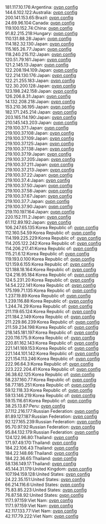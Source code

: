 181.117.10.176:Argentina: [ovpn config](vpn/181_117_10_176.ovpn)  
144.6.102.122:Australia: [ovpn config](vpn/144_6_102_122.ovpn)  
200.141.153.65:Brazil: [ovpn config](vpn/200_141_153_65.ovpn)  
24.69.96.104:Canada: [ovpn config](vpn/24_69_96_104.ovpn)  
119.100.152.74:China: [ovpn config](vpn/119_100_152_74.ovpn)  
91.82.215.218:Hungary: [ovpn config](vpn/91_82_215_218.ovpn)  
110.131.88.28:Japan: [ovpn config](vpn/110_131_88_28.ovpn)  
114.182.32.130:Japan: [ovpn config](vpn/114_182_32_130.ovpn)  
115.165.26.77:Japan: [ovpn config](vpn/115_165_26_77.ovpn)  
118.240.215.112:Japan: [ovpn config](vpn/118_240_215_112.ovpn)  
120.51.79.161:Japan: [ovpn config](vpn/120_51_79_161.ovpn)  
121.2.145.13:Japan: [ovpn config](vpn/121_2_145_13.ovpn)  
122.208.194.109:Japan: [ovpn config](vpn/122_208_194_109.ovpn)  
122.214.130.176:Japan: [ovpn config](vpn/122_214_130_176.ovpn)  
122.21.255.183:Japan: [ovpn config](vpn/122_21_255_183.ovpn)  
122.30.200.128:Japan: [ovpn config](vpn/122_30_200_128.ovpn)  
123.198.242.158:Japan: [ovpn config](vpn/123_198_242_158.ovpn)  
126.206.8.31:Japan: [ovpn config](vpn/126_206_8_31.ovpn)  
14.132.208.218:Japan: [ovpn config](vpn/14_132_208_218.ovpn)  
153.210.36.195:Japan: [ovpn config](vpn/153_210_36_195.ovpn)  
182.171.245.214:Japan: [ovpn config](vpn/182_171_245_214.ovpn)  
203.165.114.190:Japan: [ovpn config](vpn/203_165_114_190.ovpn)  
210.145.143.203:Japan: [ovpn config](vpn/210_145_143_203.ovpn)  
219.100.37.1:Japan: [ovpn config](vpn/219_100_37_1.ovpn)  
219.100.37.108:Japan: [ovpn config](vpn/219_100_37_108.ovpn)  
219.100.37.109:Japan: [ovpn config](vpn/219_100_37_109.ovpn)  
219.100.37.125:Japan: [ovpn config](vpn/219_100_37_125.ovpn)  
219.100.37.138:Japan: [ovpn config](vpn/219_100_37_138.ovpn)  
219.100.37.19:Japan: [ovpn config](vpn/219_100_37_19.ovpn)  
219.100.37.205:Japan: [ovpn config](vpn/219_100_37_205.ovpn)  
219.100.37.211:Japan: [ovpn config](vpn/219_100_37_211.ovpn)  
219.100.37.213:Japan: [ovpn config](vpn/219_100_37_213.ovpn)  
219.100.37.22:Japan: [ovpn config](vpn/219_100_37_22.ovpn)  
219.100.37.4:Japan: [ovpn config](vpn/219_100_37_4.ovpn)  
219.100.37.50:Japan: [ovpn config](vpn/219_100_37_50.ovpn)  
219.100.37.58:Japan: [ovpn config](vpn/219_100_37_58.ovpn)  
219.100.37.67:Japan: [ovpn config](vpn/219_100_37_67.ovpn)  
219.100.37.7:Japan: [ovpn config](vpn/219_100_37_7.ovpn)  
219.100.37.90:Japan: [ovpn config](vpn/219_100_37_90.ovpn)  
219.110.197.164:Japan: [ovpn config](vpn/219_110_197_164.ovpn)  
220.152.111.2:Japan: [ovpn config](vpn/220_152_111_2.ovpn)  
61.112.89.192:Japan: [ovpn config](vpn/61_112_89_192.ovpn)  
106.247.65.135:Korea Republic of: [ovpn config](vpn/106_247_65_135.ovpn)  
112.160.54.59:Korea Republic of: [ovpn config](vpn/112_160_54_59.ovpn)  
114.199.225.229:Korea Republic of: [ovpn config](vpn/114_199_225_229.ovpn)  
114.205.122.242:Korea Republic of: [ovpn config](vpn/114_205_122_242.ovpn)  
114.206.217.41:Korea Republic of: [ovpn config](vpn/114_206_217_41.ovpn)  
115.21.6.12:Korea Republic of: [ovpn config](vpn/115_21_6_12.ovpn)  
119.193.0.100:Korea Republic of: [ovpn config](vpn/119_193_0_100.ovpn)  
121.159.6.155:Korea Republic of: [ovpn config](vpn/121_159_6_155.ovpn)  
121.188.18.164:Korea Republic of: [ovpn config](vpn/121_188_18_164.ovpn)  
124.216.95.184:Korea Republic of: [ovpn config](vpn/124_216_95_184.ovpn)  
124.5.231.20:Korea Republic of: [ovpn config](vpn/124_5_231_20.ovpn)  
14.54.222.141:Korea Republic of: [ovpn config](vpn/14_54_222_141.ovpn)  
175.199.71.135:Korea Republic of: [ovpn config](vpn/175_199_71_135.ovpn)  
1.237.19.89:Korea Republic of: [ovpn config](vpn/1_237_19_89.ovpn)  
1.239.116.88:Korea Republic of: [ovpn config](vpn/1_239_116_88.ovpn)  
1.244.74.29:Korea Republic of: [ovpn config](vpn/1_244_74_29.ovpn)  
211.119.65.124:Korea Republic of: [ovpn config](vpn/211_119_65_124.ovpn)  
211.184.2.149:Korea Republic of: [ovpn config](vpn/211_184_2_149.ovpn)  
211.229.86.239:Korea Republic of: [ovpn config](vpn/211_229_86_239.ovpn)  
211.59.234.198:Korea Republic of: [ovpn config](vpn/211_59_234_198.ovpn)  
218.145.181.197:Korea Republic of: [ovpn config](vpn/218_145_181_197.ovpn)  
220.116.175.9:Korea Republic of: [ovpn config](vpn/220_116_175_9.ovpn)  
220.81.162.143:Korea Republic of: [ovpn config](vpn/220_81_162_143.ovpn)  
221.141.169.153:Korea Republic of: [ovpn config](vpn/221_141_169_153.ovpn)  
221.144.101.142:Korea Republic of: [ovpn config](vpn/221_144_101_142.ovpn)  
221.154.113.246:Korea Republic of: [ovpn config](vpn/221_154_113_246.ovpn)  
222.96.64.3:Korea Republic of: [ovpn config](vpn/222_96_64_3.ovpn)  
223.222.204.41:Korea Republic of: [ovpn config](vpn/223_222_204_41.ovpn)  
36.38.62.125:Korea Republic of: [ovpn config](vpn/36_38_62_125.ovpn)  
58.237.160.77:Korea Republic of: [ovpn config](vpn/58_237_160_77.ovpn)  
58.77.185.251:Korea Republic of: [ovpn config](vpn/58_77_185_251.ovpn)  
59.12.118.33:Korea Republic of: [ovpn config](vpn/59_12_118_33.ovpn)  
59.13.146.219:Korea Republic of: [ovpn config](vpn/59_13_146_219.ovpn)  
59.15.116.61:Korea Republic of: [ovpn config](vpn/59_15_116_61.ovpn)  
38.25.13.87:Peru: [ovpn config](vpn/38_25_13_87.ovpn)  
37.112.216.177:Russian Federation: [ovpn config](vpn/37_112_216_177.ovpn)  
81.89.127.187:Russian Federation: [ovpn config](vpn/81_89_127_187.ovpn)  
92.127.165.239:Russian Federation: [ovpn config](vpn/92_127_165_239.ovpn)  
95.70.97.92:Russian Federation: [ovpn config](vpn/95_70_97_92.ovpn)  
95.84.132.179:Russian Federation: [ovpn config](vpn/95_84_132_179.ovpn)  
124.122.96.80:Thailand: [ovpn config](vpn/124_122_96_80.ovpn)  
171.97.49.170:Thailand: [ovpn config](vpn/171_97_49_170.ovpn)  
184.22.106.43:Thailand: [ovpn config](vpn/184_22_106_43.ovpn)  
184.22.148.66:Thailand: [ovpn config](vpn/184_22_148_66.ovpn)  
184.22.36.65:Thailand: [ovpn config](vpn/184_22_36_65.ovpn)  
58.136.149.17:Thailand: [ovpn config](vpn/58_136_149_17.ovpn)  
45.144.31.179:United Kingdom: [ovpn config](vpn/45_144_31_179.ovpn)  
107.194.159.128:United States: [ovpn config](vpn/107_194_159_128.ovpn)  
24.22.35.151:United States: [ovpn config](vpn/24_22_35_151.ovpn)  
66.214.116.6:United States: [ovpn config](vpn/66_214_116_6.ovpn)  
75.83.85.223:United States: [ovpn config](vpn/75_83_85_223.ovpn)  
76.87.58.92:United States: [ovpn config](vpn/76_87_58_92.ovpn)  
117.1.97.159:Viet Nam: [ovpn config](vpn/117_1_97_159.ovpn)  
117.1.97.159:Viet Nam: [ovpn config](vpn/117_1_97_159.ovpn)  
42.117.133.77:Viet Nam: [ovpn config](vpn/42_117_133_77.ovpn)  
42.117.79.222:Viet Nam: [ovpn config](vpn/42_117_79_222.ovpn)  
